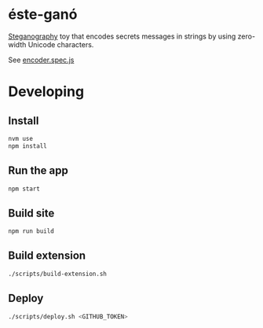 # éste-ganó

[Steganography](https://en.wikipedia.org/wiki/Steganography) toy that encodes secrets messages in strings by using zero-width Unicode characters.

See [encoder.spec.js](src/encoder.spec.js)

# Developing

## Install

```bash
nvm use
npm install
```

## Run the app

```bash
npm start
```

## Build site

```bash
npm run build
```

## Build extension

```bash
./scripts/build-extension.sh
```

## Deploy

```bash
./scripts/deploy.sh <GITHUB_TOKEN>
```
